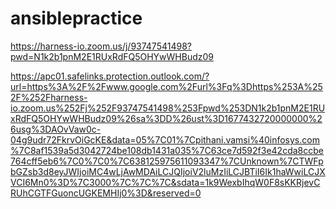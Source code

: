# ansiblepractice

https://harness-io.zoom.us/j/93747541498?pwd=N1k2b1pnM2E1RUxRdFQ5OHYwWHBudz09

https://apc01.safelinks.protection.outlook.com/?url=https%3A%2F%2Fwww.google.com%2Furl%3Fq%3Dhttps%253A%252F%252Fharness-io.zoom.us%252Fj%252F93747541498%253Fpwd%253DN1k2b1pnM2E1RUxRdFQ5OHYwWHBudz09%26sa%3DD%26ust%3D1677432720000000%26usg%3DAOvVaw0c-04g9udr72FkrvOiGcKE&data=05%7C01%7Cpithani.vamsi%40infosys.com%7C8af1539a5d3042724be108db1431a035%7C63ce7d592f3e42cda8ccbe764cff5eb6%7C0%7C0%7C638125975611093347%7CUnknown%7CTWFpbGZsb3d8eyJWIjoiMC4wLjAwMDAiLCJQIjoiV2luMzIiLCJBTiI6Ik1haWwiLCJXVCI6Mn0%3D%7C3000%7C%7C%7C&sdata=1k9WexbIhqW0F8sKKRjevCRUhCGTFGuoncUGKEMHIj0%3D&reserved=0
